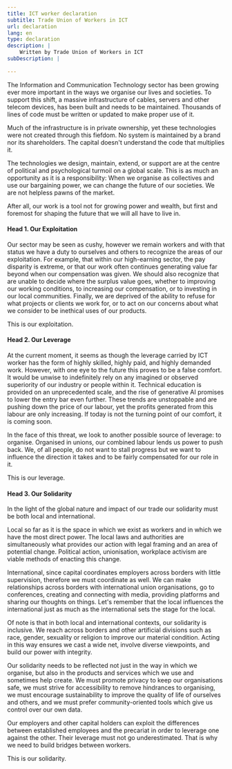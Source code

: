 ```yaml
---
title: ICT worker declaration
subtitle: Trade Union of Workers in ICT
url: declaration
lang: en
type: declaration
description: |
    Written by Trade Union of Workers in ICT
subDescription: |
    
---
```


The Information and Communication Technology sector has been growing ever more important in the ways we organise our lives and societies. To support this shift, a massive infrastructure of cables, servers and other telecom devices, has been built and needs to be maintained. Thousands of lines of code must be written or updated to make proper use of it.

Much of the infrastructure is in private ownership, yet these technologies were not created through this fiefdom. No system is maintained by a brand nor its shareholders. The capital doesn't understand the code that multiplies it.

The technologies we design, maintain, extend, or support are at the centre of political and psychological turmoil on a global scale. This is as much an opportunity as it is a responsibility: When we organise as collectives and use our bargaining power, we can change the future of our societies. We are not helpless pawns of the market.

After all, our work is a tool not for growing power and wealth, but first and foremost for shaping the future that we will all have to live in.

#### Head 1. Our Exploitation

Our sector may be seen as cushy, however we remain workers and with that status we have a duty to ourselves and others to recognize the areas of our exploitation. For example, that within our high-earning sector, the pay disparity is extreme, or that our work often continues generating value far beyond when our compensation was given. We should also recognize that are unable to decide where the surplus value goes, whether to improving our working conditions, to increasing our compensation, or to investing in our local communities. Finally, we are deprived of the ability to refuse for what projects or clients we work for, or to act on our concerns about what we consider to be inethical uses of our products.

This is our exploitation.

#### Head 2. Our Leverage

At the current moment, it seems as though the leverage carried by ICT worker has the form of highly skilled, highly paid, and highly demanded work. However, with one eye to the future this proves to be a false comfort. It would be unwise to indefinitely rely on any imagined or observed superiority of our industry or people within it. Technical education is provided on an unprecedented scale, and the rise of generative AI promises to lower the entry bar even further. These trends are unstoppable and are pushing down the price of our labour, yet the profits generated from this labour are only increasing. If today is not the turning point of our comfort, it is coming soon.

In the face of this threat, we look to another possible source of leverage: to organise. Organised in unions, our combined labour lends us power to push back. We, of all people, do not want to stall progress but we want to influence the direction it takes and to be fairly compensated for our role in it.

This is our leverage.

#### Head 3. Our Solidarity

In the light of the global nature and impact of our trade our solidarity must be both local and international.

Local so far as it is the space in which we exist as workers and in which we have the most direct power. The local laws and authorities are simultaneously what provides our action with legal framing and an area of potential change. Political action, unionisation, workplace activism are viable methods of enacting this change.

International, since capital coordinates employers across borders with little supervision, therefore we must coordinate as well. We can make relationships across borders with international union organisations, go to conferences, creating and connecting with media, providing platforms and sharing our thoughts on things. Let's remember that the local influences the international just as much as the international sets the stage for the local. 

Of note is that in both local and international contexts, our solidarity is inclusive. We reach across borders and other artificial divisions such as race, gender, sexuality or religion to improve our material condition. Acting in this way ensures we cast a wide net, involve diverse viewpoints, and build our power with integrity.

Our solidarity needs to be reflected not just in the way in which we organise, but also in the products and services which we use and sometimes help create. We must promote privacy to keep our organisations safe, we must strive for accessibility to remove hindrances to organising, we must encourage sustainability to improve the quality of life of ourselves and others, and we must prefer community-oriented tools which give us control over our own data.

Our employers and other capital holders can exploit the differences between established employees and the precariat in order to leverage one against the other. Their leverage must not go underestimated. That is why we need to build bridges between workers.

This is our solidarity.
